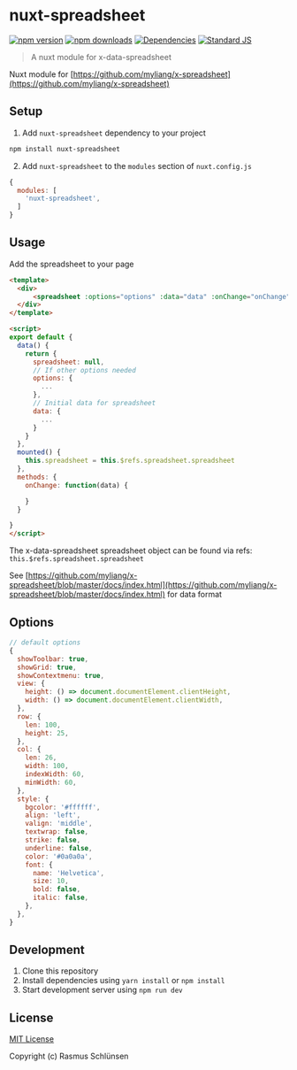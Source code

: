 # nuxt-spreadsheet

[![npm version][npm-version-src]][npm-version-href]
[![npm downloads][npm-downloads-src]][npm-downloads-href]
[![Dependencies][david-dm-src]][david-dm-href]
[![Standard JS][standard-js-src]][standard-js-href]

> A nuxt module for x-data-spreadsheet

Nuxt module for [https://github.com/myliang/x-spreadsheet](https://github.com/myliang/x-spreadsheet)

## Setup

1. Add `nuxt-spreadsheet` dependency to your project

```bash
npm install nuxt-spreadsheet
```

2. Add `nuxt-spreadsheet` to the `modules` section of `nuxt.config.js`

```js
{
  modules: [
    'nuxt-spreadsheet',
  ]
}
```

## Usage


Add the spreadsheet to your page
``` html
<template>
  <div>
      <spreadsheet :options="options" :data="data" :onChange="onChange" ref="spreadsheet"/>
  </div>
</template>

<script>
export default {
  data() {
    return {
      spreadsheet: null,
      // If other options needed
      options: {
        ...
      },
      // Initial data for spreadsheet
      data: {
        ...
      }
    }
  },
  mounted() {
    this.spreadsheet = this.$refs.spreadsheet.spreadsheet
  },
  methods: {
    onChange: function(data) {

    }
  }

}
</script>


```

The x-data-spreadsheet spreadsheet object can be found via refs: ```this.$refs.spreadsheet.spreadsheet``` 

See [https://github.com/myliang/x-spreadsheet/blob/master/docs/index.html](https://github.com/myliang/x-spreadsheet/blob/master/docs/index.html) for data format


## Options
```javascript
// default options
{
  showToolbar: true,
  showGrid: true,
  showContextmenu: true,
  view: {
    height: () => document.documentElement.clientHeight,
    width: () => document.documentElement.clientWidth,
  },
  row: {
    len: 100,
    height: 25,
  },
  col: {
    len: 26,
    width: 100,
    indexWidth: 60,
    minWidth: 60,
  },
  style: {
    bgcolor: '#ffffff',
    align: 'left',
    valign: 'middle',
    textwrap: false,
    strike: false,
    underline: false,
    color: '#0a0a0a',
    font: {
      name: 'Helvetica',
      size: 10,
      bold: false,
      italic: false,
    },
  },
}
```

## Development

1. Clone this repository
2. Install dependencies using `yarn install` or `npm install`
3. Start development server using `npm run dev`

## License

[MIT License](./LICENSE)

Copyright (c) Rasmus Schlünsen

<!-- Badges -->
[npm-version-src]: https://img.shields.io/npm/dt/nuxt-spreadsheet.svg?style=flat-square
[npm-version-href]: https://npmjs.com/package/nuxt-spreadsheet

[npm-downloads-src]: https://img.shields.io/npm/v/nuxt-spreadsheet/latest.svg?style=flat-square
[npm-downloads-href]: https://npmjs.com/package/nuxt-spreadsheet

[circle-ci-src]: https://img.shields.io/circleci/project/github/schlunsen/nuxt-spreadsheet.svg?style=flat-square
[circle-ci-href]: https://circleci.com/gh/schlunsen/nuxt-spreadsheet

[codecov-src]: https://img.shields.io/codecov/c/github/schlunsen/nuxt-spreadsheet.svg?style=flat-square
[codecov-href]: https://codecov.io/gh/schlunsen/nuxt-spreadsheet

[david-dm-src]: https://david-dm.org/schlunsen/nuxt-spreadsheet/status.svg?style=flat-square
[david-dm-href]: https://david-dm.org/schlunsen/nuxt-spreadsheet

[standard-js-src]: https://img.shields.io/badge/code_style-standard-brightgreen.svg?style=flat-square
[standard-js-href]: https://standardjs.com

